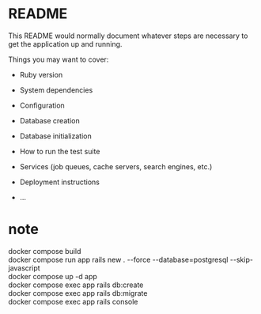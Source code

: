 # README

This README would normally document whatever steps are necessary to get the
application up and running.

Things you may want to cover:

* Ruby version

* System dependencies

* Configuration

* Database creation

* Database initialization

* How to run the test suite

* Services (job queues, cache servers, search engines, etc.)

* Deployment instructions

* ...

# note
docker compose build  
docker compose run app rails new . --force --database=postgresql --skip-javascript  
docker compose up -d app  
docker compose exec app rails db:create  
docker compose exec app rails db:migrate  
docker compose exec app rails console  
